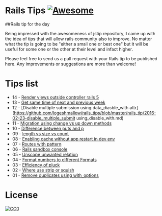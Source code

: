 # Rails Tips [![Awesome](https://cdn.rawgit.com/sindresorhus/awesome/d7305f38d29fed78fa85652e3a63e154dd8e8829/media/badge.svg)](https://github.com/sindresorhus/awesome)

##Rails tip for the day 

Being impressed with the awesomeness of jstip repository, I came up with the idea of tips that will allow rails community also to improve. No matter what the tip is going to be "either a small one or best one" but it will be useful for some one or the other at their level and infact higher. 

Please feel free to send us a pull request with your Rails tip to be published here. Any improvements or suggestions are more than welcome!

# Tips list
- 14 - [Render views outside controller rails 5](https://github.com/logeshmallow/rails_tips/blob/master/rails_tip/2016-02-25-rendering_views_outside_of_controllers.md)
- 13 - [Get same time of next and previous week](https://github.com/logeshmallow/rails_tips/blob/master/rails_tip/2016-02-24-same_time_option_to_next_and_prev_week_rails5.md)
- 12 - [Disable multiple submission using data_diasble_with attr](https://github.com/logeshmallow/rails_tips/blob/master/rails_tip/2016-02-23-disable_multiple_submit using_disable_with.md)
- 11 - [Migration using change vs up down methods](https://github.com/logeshmallow/rails_tips/blob/master/rails_tip/2016-02-22-change_and_up_down_migration.md)
- 10 - [Difference between puts and p](https://github.com/logeshmallow/rails_tips/blob/master/rails_tip/2016-02-21-puts_vs_p.md)
- 09 - [length vs size vs count](https://github.com/logeshmallow/rails_tips/blob/master/rails_tip/2016-02-20-length_vs_size_vs_count.md)
- 08 - [Enabling cache without app restart in dev env](https://github.com/logeshmallow/rails_tips/blob/master/rails_tip/2016-02-19-enable_caching_for_develpment_with_command.md)
- 07 - [Routes with pattern](https://github.com/logeshmallow/rails_tips/blob/master/rails_tip/2016-02-18-routes_with_pattern.md)
- 06 - [Rails sandbox console](https://github.com/logeshmallow/rails_tips/blob/master/rails_tip/2016-02-17-rails_console_with_sandbox_mode.md)
- 05 - [Unscope unwanted relation](https://github.com/logeshmallow/rails_tips/blob/master/rails_tip/2016-02-16-unscope_unwanted_relation.md)
- 04 - [Format numbers to different Formats](https://github.com/logeshmallow/rails_tips/blob/master/rails_tip/2016-02-15-formatting_numbers.md)
- 03 - [Efficiency of pluck](https://github.com/logeshmallow/rails_tips/blob/master/rails_tip/2016-02-14-efficiency_of_pluck.md)
- 02 - [Where use strip or squish](https://github.com/logeshmallow/rails_tips/blob/master/rails_tip/2016-02-13-strip-or-squish.md)
- 01 - [Remove duplicates using with_options](https://github.com/logeshmallow/rails_tips/blob/master/rails_tip/2016-02-12-duplicate_remove_with_options.md)

# License
<p xmlns:dct="http://purl.org/dc/terms/" xmlns:vcard="http://www.w3.org/2001/vcard-rdf/3.0#">
  <a rel="license"
     href="http://creativecommons.org/publicdomain/zero/1.0/">
    <img src="http://i.creativecommons.org/p/zero/1.0/88x31.png" style="border-style: none;" alt="CC0" />
  </a>
  <br />
  
